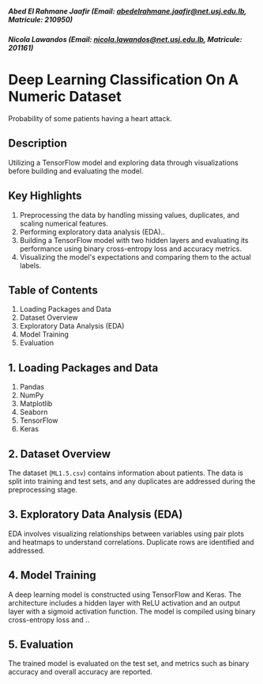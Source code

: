 ##### Abed El Rahmane Jaafir (Email: abedelrahmane.jaafir@net.usj.edu.lb, Matricule: 210950)
##### Nicola Lawandos (Email: nicola.lawandos@net.usj.edu.lb, Matricule: 201161)
# Deep Learning Classification On A Numeric Dataset

Probability of some patients having a heart attack.


## Description

Utilizing a TensorFlow model and exploring data through visualizations before building and evaluating the model.


## Key Highlights

1. Preprocessing the data by handling missing values, duplicates, and scaling numerical features.
2. Performing exploratory data analysis (EDA)..
3. Building a TensorFlow model with two hidden layers and evaluating its performance using binary cross-entropy loss and accuracy metrics.
4. Visualizing the model's expectations and comparing them to the actual labels.


## Table of Contents

1. Loading Packages and Data
2. Dataset Overview
3. Exploratory Data Analysis (EDA)
4. Model Training
5. Evaluation


## 1. Loading Packages and Data

1. Pandas
2. NumPy
3. Matplotlib
4. Seaborn
5. TensorFlow
6. Keras


## 2. Dataset Overview

The dataset (`ML1.5.csv`) contains information about patients. The data is split into training and test sets, and any duplicates are addressed during the preprocessing stage.


## 3. Exploratory Data Analysis (EDA)

EDA involves visualizing relationships between variables using pair plots and heatmaps to understand correlations. Duplicate rows are identified and addressed.


## 4. Model Training

A deep learning model is constructed using TensorFlow and Keras. The architecture includes a hidden layer with ReLU activation and an output layer with a sigmoid activation function. The model is compiled using binary cross-entropy loss and ..


## 5. Evaluation

The trained model is evaluated on the test set, and metrics such as binary accuracy and overall accuracy are reported.
